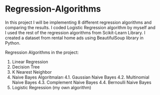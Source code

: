 # Regression-Algorithms
In this project I will be implementing 8 different regression algorithms and comparing the results. I coded Logistic Regression algorithm by myself and I used the rest of the regression algorithms from Scikit-Learn Library. I created a dataset from rental home ads using BeautifulSoup library in Python.

Regression Algorithms in the project:
1. Linear Regression
2. Decision Tree
3. K Nearest Neighbor
4. Naive Bayes Algoritmaları
  4.1. Gaussian Naive Bayes 
  4.2. Multinomial Naive Bayes 
  4.3. Complement Naive Bayes 
  4.4. Bernoulli Naive Bayes
5. Logistic Regression (my own algorithm)
